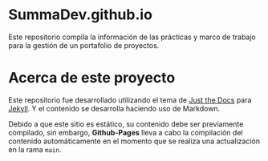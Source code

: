 # SummaDev.github.io

Este repositorio compila la información de las prácticas y marco de trabajo para la gestión de un portafolio de proyectos.

# Acerca de este proyecto

Este repositorio fue desarrollado utilizando el tema de [Just the Docs](https://github.com/just-the-docs/just-the-docs) para [Jekyll](https://jekyllrb.com/docs/). Y el contenido se desarrolla haciendo uso de Markdown.

Debido a que este sitio es estático, su contenido debe ser previamente compilado, sin embargo, **Github-Pages** lleva a cabo la compilación del contenido automáticamente en el momento que se realiza una actualización en la rama `main`. 

